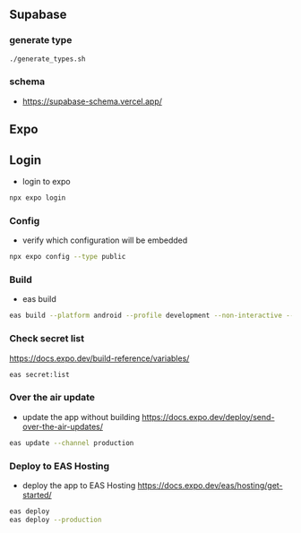 ## Supabase

### generate type
```bash
./generate_types.sh
```

### schema
- https://supabase-schema.vercel.app/

## Expo

## Login
- login to expo
```bash
npx expo login
```

### Config
- verify which configuration will be embedded
```bash
npx expo config --type public
```

### Build
- eas build
```bash
eas build --platform android --profile development --non-interactive --no-wait
```

### Check secret list
https://docs.expo.dev/build-reference/variables/
```bash
eas secret:list
```

### Over the air update
- update the app without building
https://docs.expo.dev/deploy/send-over-the-air-updates/
```bash
eas update --channel production
```

### Deploy to EAS Hosting
- deploy the app to EAS Hosting
https://docs.expo.dev/eas/hosting/get-started/
```bash
eas deploy 
eas deploy --production
```
